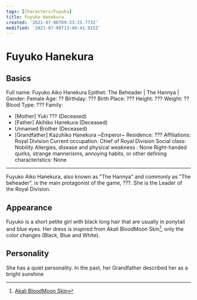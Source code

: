```yaml
---
tags: [Characters/Fuyuko]
title: Fuyuko Hanekura
created: '2021-07-06T09:33:15.773Z'
modified: '2021-07-08T13:40:41.915Z'
---
```


# Fuyuko Hanekura 
## Basics
Full name: Fuyuko Aiko Hanekura
Epithet: The Beheader | The Hannya | 
Gender: Female
Age: ??
Birthday: ???
Birth Place: ???
Height: ???
Weight: ??
Blood Type: ???
Family: 
- [Mother] Yuki ???  (Deceased)
- [Father] Akihiko Hanekura (Deceased)
- Unnamed Brother (Deceased)
- [Grandfather] Kazuhiko Hanekura ~Emperor~
Residence: ???
Affiliations: Royal Division
Current occupation: Chief of Royal Division
Social class: Nobility
Allergies, disease and physical weakness : None
Right-handed
quirks, strange mannerisms, annoying habits, or other defining characteristics: None
- - - -
Fuyuko Aiko Hanekura, also known as "The Hannya" and commonly as "The beheader", is the main protagonist of the game, ???. She is the Leader of the Royal Division. 

## Appearance
Fuyuko is a short petite girl with black long hair that are usually in ponytail and blue eyes. Her dress is inspired from Akali BloodMoon Skin[^1], only the color changes (Black, Blue and White).

## Personality
She has a quiet personality. In the past, her Grandfather described her as a bright sunshine

[^1]: [Akali BloodMoon Skin](https://static.wikia.nocookie.net/leagueoflegends/images/6/6e/Akali_BloodMoonSkin.jpg/revision/latest/scale-to-width-down/1000?cb=20180717204823)
